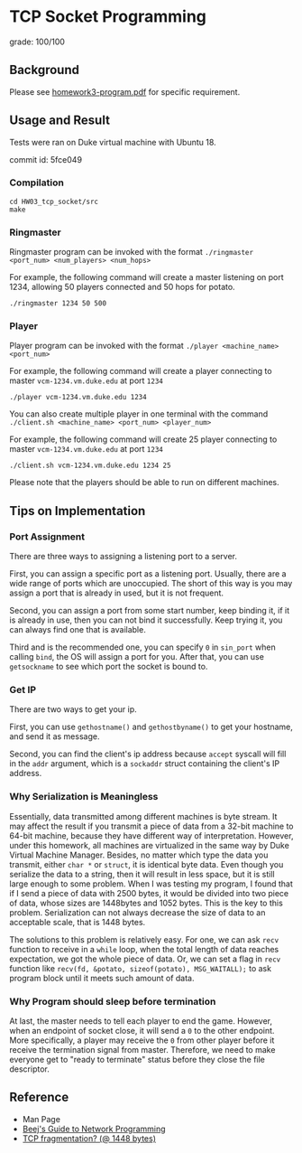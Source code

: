 # TCP Socket Programming

grade: 100/100

## Background

Please see [homework3-program.pdf](https://github.com/menyf/ECE650/blob/master/HW03_tcp_socket/homework3-program.pdf) for specific requirement. 


## Usage and Result

Tests were ran on Duke virtual machine with Ubuntu 18.

commit id: 5fce049 

### Compilation

```
cd HW03_tcp_socket/src
make
```

### Ringmaster

Ringmaster program can be invoked with the format `./ringmaster <port_num> <num_players> <num_hops>`

For example, the following command will create a master listening on port 1234, allowing 50 players connected and 50 hops for potato.

```
./ringmaster 1234 50 500
```

### Player

Player program can be invoked with the format `./player <machine_name> <port_num>` 

For example, the following command will create a player connecting to master `vcm-1234.vm.duke.edu` at port `1234`

```
./player vcm-1234.vm.duke.edu 1234
```

You can also create multiple player in one terminal with the command `./client.sh <machine_name> <port_num> <player_num>` 

For example, the following command will create 25 player connecting to master `vcm-1234.vm.duke.edu` at port `1234`

```
./client.sh vcm-1234.vm.duke.edu 1234 25
```

Please note that the players should be able to run on different machines.

## Tips on Implementation

### Port Assignment
There are three ways to assigning a listening port to a server.

First, you can assign a specific port as a listening port. Usually, there are a wide range of ports which are unoccupied. The short of this way is you may assign a port that is already in used, but it is not frequent.

Second, you can assign a port from some start number, keep binding it, if it is already in use, then you can not bind it successfully. Keep trying it, you can always find one that is available.

Third and is the recommended one, you can specify `0` in `sin_port` when calling `bind`, the OS will assign a port for you.  After that, you can use `getsockname` to see which port the socket is bound to.

### Get IP

There are two ways to get your ip.

First, you can use `gethostname()` and `gethostbyname()` to get your hostname, and send it as message.

Second, you can find the client's ip address because `accept` syscall will fill in the `addr` argument, which is a `sockaddr` struct containing the client's IP address.

### Why Serialization is Meaningless

Essentially, data transmitted among different machines is byte stream. It may affect the result if you transmit a piece of data from a 32-bit machine to 64-bit machine, because they have different way of interpretation. However, under this homework, all machines are virtualized in the same way by Duke Virtual Machine Manager. Besides, no matter which type the data you transmit, either `char *` or `struct`, it is identical byte data. Even though you serialize the data to a string, then it will result in less space, but it is still large enough to some problem. When I was testing my program, I found that if I send a piece of data with 2500 bytes, it would be divided into two piece of data, whose sizes are 1448bytes and 1052 bytes. This is the key to this problem. Serialization can not always decrease the size of data to an acceptable scale, that is 1448 bytes.

The solutions to this problem is relatively easy. For one, we can ask `recv` function to receive in a `while` loop, when the total length of data reaches expectation, we got the whole piece of data. Or, we can set a flag in `recv` function like `recv(fd, &potato, sizeof(potato), MSG_WAITALL);` to ask program block until it meets such amount of data.

### Why Program should sleep before termination

At last, the master needs to tell each player to end the game. However, when an endpoint of socket close, it will send a `0` to the other endpoint. More specifically, a player may receive the `0` from other player before it receive the termination signal from master. Therefore, we need to make everyone get to "ready to terminate" status before they close the file descriptor.

## Reference

- Man Page
- [Beej's Guide to Network Programming](https://beej.us/guide/bgnet/html/multi/index.html)
- [TCP fragmentation? (@ 1448 bytes)](https://forum.unity.com/threads/tcp-fragmentation-1448-bytes.235815/)
